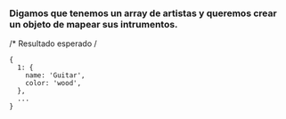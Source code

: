 ### Digamos que tenemos un array de artistas y queremos crear un objeto de mapear sus intrumentos.

/* Resultado esperado /
```
{
  1: {
    name: 'Guitar',
    color: 'wood',
  },
  ...
}
```